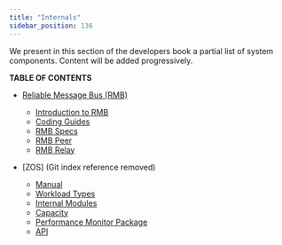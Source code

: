 ```yaml
---
title: "Internals"
sidebar_position: 136
---
```




We present in this section of the developers book a partial list of system components. Content will be added progressively.

**TABLE OF CONTENTS**

- [Reliable Message Bus (RMB)](rmb_toc/rmb_toc)
  - [Introduction to RMB](rmb_toc/rmb_intro)
  - [Coding Guides](rmb_toc/rmb_coding_guides)
  - [RMB Specs](rmb_toc/rmb_specs)
  - [RMB Peer](rmb_toc/peer)
  - [RMB Relay](rmb_toc/relay)

- [ZOS] (Git index reference removed)
  - [Manual](readme/manual)
  - [Workload Types](readme/workload_types)
  - [Internal Modules](internals)
  - [Capacity](readme/capacity)
  - [Performance Monitor Package](readme/performance/performance)
  - [API](readme/api)